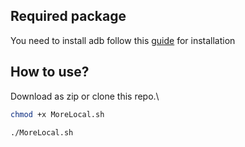 ## Required package
You need to install adb follow this [guide](https://github.com/iKeramat/adb-fastboot-linux#installation) for installation 
## How to use?
Download as zip or clone this repo.\
```bash
chmod +x MoreLocal.sh
```
```bash
./MoreLocal.sh
```


